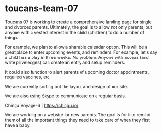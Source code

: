 # toucans-team-07
Toucans 07 is working to create a comprehensive landing page for single and divorced parents. 
Ultimately, the goal is to allow not only parents, but anyone with a vested interest in the child (children) to
do a number of things.

For example, we plan to allow a sharable calendar option. This will be a great place to enter upcoming events, and reminders. For example, let's say a child has a play in three weeks. No problem. Anyone with access (and write priveledges) can create an entry and setup reminders.

It could also function to alert parents of upcoming doctor appointments, required vaccines, etc.

We are currently sorting out the layout and design of our site.

We are also using Skype to communicate on a regular basis.

Chingu Voyage-6 | https://chingu.io/

We are working on a website for new parents. The goal is for it to remind them of all the important things they need to take care of when they first have a baby.
